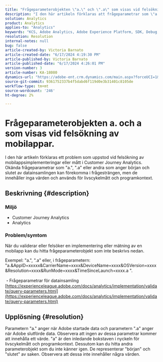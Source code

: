 ```yaml
---
title: "Frågeparameterobjekten \"a.\" och \".a\" som visas vid felsökning av mobilappar."
description: "I den här artikeln förklaras att frågeparametrar som \"a.\", \".a\" som visas vid felsökning av mobilappsimplementationer i CJA ingår i datainsamlingsprocessen för Adobe."
solution: Analytics
product: Analytics
applies-to: "Analytics"
keywords: "KCS, Adobe Analytics, Adobe Experience Platform, SDK, Debug, Query Parameters"
resolution: Resolution
internal-notes: null
bug: false
article-created-by: Victoria Barnato
article-created-date: "6/17/2024 4:19:30 PM"
article-published-by: Victoria Barnato
article-published-date: "6/17/2024 4:26:01 PM"
version-number: 3
article-number: KA-18080
dynamics-url: "https://adobe-ent.crm.dynamics.com/main.aspx?forceUCI=1&pagetype=entityrecord&etn=knowledgearticle&id=f783205d-c52c-ef11-840a-6045bd026b83"
source-git-commit: 9361752337b4f5dabd6f119d0e3b31401c8105de
workflow-type: tm+mt
source-wordcount: '246'
ht-degree: 2%

---
```


# Frågeparameterobjekten a. och a som visas vid felsökning av mobilappar.


I den här artikeln förklaras ett problem som uppstod vid felsökning av mobilappsimplementeringar eller mått i Customer Journey Analytics. Okända frågeparametrar som &quot;a.&quot;, &quot;.a&quot; eller andra som anger början och slutet av datainsamlingen kan förekomma i frågesträngen, men de innehåller inga värden och används för livscykelmått och programkontext.

## Beskrivning {#description}


### <b>Miljö</b>

- Customer Journey Analytics
- Analytics 




### <b>Problem/symtom</b>

När du validerar eller felsöker en implementering eller mätning av en mobilapp kan du hitta frågeparameterobjekt som inte beskrivs nedan.

Exempel: &quot;a.&quot;, &quot;.a&quot; eller, i frågeparametern: &quot;a.&amp;AppID=xxxxx&amp;CarrierName=xxxx&amp;DeviceName=xxxx&amp;OSVersion=xxxx&amp;Resolution=xxxx&amp;RunMode=xxxx&amp;TimeSinceLaunch=xxxx.a &quot;.

・Frågeparametrar för datainsamling
[https://experienceleague.adobe.com/docs/analytics/implementation/validate/query-parameters.html](https://experienceleague.adobe.com/docs/analytics/implementation/validate/query-parameters.html)




## Upplösning {#resolution}


Parametern &quot;a.&quot; anger när Adobe startade data och parametern &quot;.a&quot; anger när Adobe slutförde data. Observera att ingen av dessa parametrar kommer att innehålla ett värde. &quot;a&quot; är den inledande bokstaven i nyckeln för livscykelmått och programkontext. Dessutom kan du hitta andra parameterobjekt som du inte känner igen. De representerar &quot;början&quot; och &quot;slutet&quot; av saken. Observera att dessa inte innehåller några värden.
